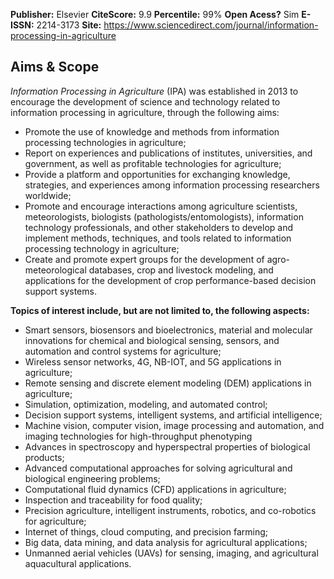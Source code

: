 ---
---

**Publisher:** Elsevier
**CiteScore:** 9.9
**Percentile:** 99%
**Open Acess?** Sim
**E-ISSN:** 2214-3173
**Site:** https://www.sciencedirect.com/journal/information-processing-in-agriculture

## Aims & Scope

_Information Processing in Agriculture_ (IPA) was established in 2013 to encourage the development of science and technology related to information processing in agriculture, through the following aims:  
- Promote the use of knowledge and methods from information processing technologies in agriculture;  
- Report on experiences and publications of institutes, universities, and government, as well as profitable technologies for agriculture;  
- Provide a platform and opportunities for exchanging knowledge, strategies, and experiences among information processing researchers worldwide;  
- Promote and encourage interactions among agriculture scientists, meteorologists, biologists (pathologists/entomologists), information technology professionals, and other stakeholders to develop and implement methods, techniques, and tools related to information processing technology in agriculture;  
- Create and promote expert groups for the development of agro-meteorological databases, crop and livestock modeling, and applications for the development of crop performance-based decision support systems.  
  
**Topics of interest include, but are not limited to, the following aspects:**  

- Smart sensors, biosensors and bioelectronics, material and molecular innovations for chemical and biological sensing, sensors, and automation and control systems for agriculture;  
- Wireless sensor networks, 4G, NB-IOT, and 5G applications in agriculture;  
- Remote sensing and discrete element modeling (DEM) applications in agriculture;  
- Simulation, optimization, modeling, and automated control;  
- Decision support systems, intelligent systems, and artificial intelligence;  
- Machine vision, computer vision, image processing and automation, and imaging technologies for high-throughput phenotyping  
- Advances in spectroscopy and hyperspectral properties of biological products;  
- Advanced computational approaches for solving agricultural and biological engineering problems;  
- Computational fluid dynamics (CFD) applications in agriculture;  
- Inspection and traceability for food quality;  
- Precision agriculture, intelligent instruments, robotics, and co-robotics for agriculture;  
- Internet of things, cloud computing, and precision farming;  
- Big data, data mining, and data analysis for agricultural applications;  
- Unmanned aerial vehicles (UAVs) for sensing, imaging, and agricultural aquacultural applications.

